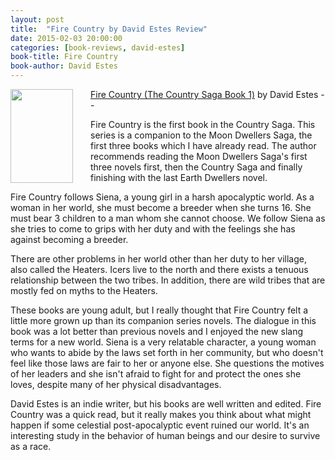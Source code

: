 ```yaml
---
layout: post
title:  "Fire Country by David Estes Review"
date: 2015-02-03 20:00:00
categories: [book-reviews, david-estes]
book-title: Fire Country
book-author: David Estes
---
```


<img src="http://ecx.images-amazon.com/images/I/91U%2BTGgS60L._SL1500_.jpg" align="left" style="width:100%; height:100%; max-width:100px; max-height:150px; padding-right:25px;" />
<a href="http://amzn.com/B00B7VTXFO" target="_blank">Fire Country (The Country Saga Book 1)</a> by David Estes  -- <i class="fa fa-star"></i><i class="fa fa-star"></i><i class="fa fa-star"></i><i class="fa fa-star"></i><i class="fa fa-star-o"></i>

Fire Country is the first book in the Country Saga. This series is a companion to the Moon Dwellers Saga, the first three books which I have already read. The author recommends reading the Moon Dwellers Saga's first three novels first, then the Country Saga and finally finishing with the last Earth Dwellers novel.
<!--more-->

Fire Country follows Siena, a young girl in a harsh apocalyptic world. As a woman in her world, she must become a breeder when she turns 16. She must bear 3 children to a man whom she cannot choose. We follow Siena as she tries to come to grips with her duty and with the feelings she has against becoming a breeder.

There are other problems in her world other than her duty to her village, also called the Heaters. Icers live to the north and there exists a tenuous relationship between the two tribes. In addition, there are wild tribes that are mostly fed on myths to the Heaters.

These books are young adult, but I really thought that Fire Country felt a little more grown up than its companion series novels. The dialogue in this book was a lot better than previous novels and I enjoyed the new slang terms for a new world. Siena is a very relatable character, a young woman who wants to abide by the laws set forth in her community, but who doesn't feel like those laws are fair to her or anyone else. She questions the motives of her leaders and she isn't afraid to fight for and protect the ones she loves, despite many of her physical disadvantages.

David Estes is an indie writer, but his books are well written and edited. Fire Country was a quick read, but it really makes you think about what might happen if some celestial post-apocalyptic event ruined our world. It's an interesting study in the behavior of human beings and our desire to survive as a race.
